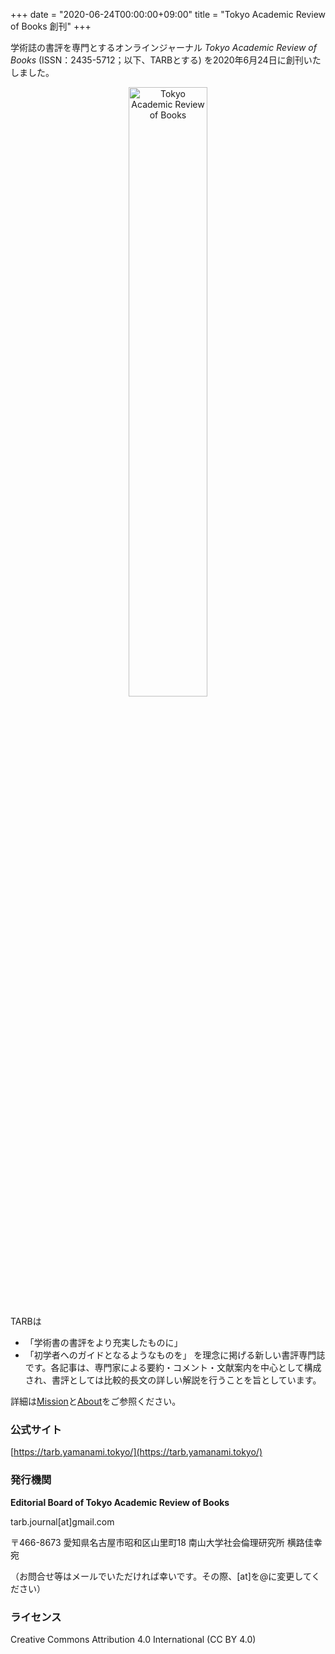 +++
date = "2020-06-24T00:00:00+09:00"
title = "Tokyo Academic Review of Books 創刊"
+++

学術誌の書評を専門とするオンラインジャーナル *Tokyo Academic Review of Books* (ISSN：2435-5712；以下、TARBとする) を2020年6月24日に創刊いたしました。

<p style="text-align: center;"><a href="https://tarb.yamanami.tokyo/"><img src="/images/recentWorks/tarb_banner.svg" alt="Tokyo Academic Review of Books" width=50%></a></p>

TARBは
* 「学術書の書評をより充実したものに」
* 「初学者へのガイドとなるようなものを」
を理念に掲げる新しい書評専門誌です。各記事は、専門家による要約・コメント・文献案内を中心として構成され、書評としては比較的長文の詳しい解説を行うことを旨としています。

詳細は[Mission](https://tarb.yamanami.tokyo/p/mission.html)と[About](https://tarb.yamanami.tokyo/p/about.html)をご参照ください。

### 公式サイト
[https://tarb.yamanami.tokyo/](https://tarb.yamanami.tokyo/)

### 発行機関
**Editorial Board of Tokyo Academic Review of Books**

tarb.journal[at]gmail.com

〒466-8673 愛知県名古屋市昭和区山里町18 南山大学社会倫理研究所 横路佳幸宛

（お問合せ等はメールでいただければ幸いです。その際、[at]を@に変更してください）

### ライセンス
Creative Commons Attribution 4.0 International (CC BY 4.0)
